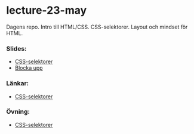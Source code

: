 # lecture-23-may
Dagens repo. Intro till HTML/CSS. CSS-selektorer. Layout och mindset för HTML.


### Slides:
* [CSS-selektorer](https://docs.google.com/presentation/d/1roWAreTYHDpQqxnZLhBtPRJIBUEeoOO98AKveVBfhkg/edit?usp=sharing)
* [Blocka upp](https://docs.google.com/presentation/d/1PFbZRFADmdoNMNKOK9pLxfmdl87-CSVipjwhV1IKcPc/edit?usp=sharing)

### Länkar:
* [CSS-selektorer](https://webdesign.tutsplus.com/the-30-css-selectors-you-must-memorize--net-16048t#toc-v9yl-xnth-of-typen)

### Övning:
* [CSS-selektorer](https://github.com/zocom-sandra-larsson/CSS-basics---Selectors/tree/master)